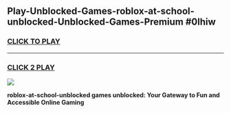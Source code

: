 
## Play-Unblocked-Games-roblox-at-school-unblocked-Unblocked-Games-Premium #0lhiw
<h3>
<a href="https://premium.freeplayer.one?title=roblox-at-school-unblocked&ref=12M">CLICK TO PLAY</a></h3>
<hr>

<h3>
<a href="https://premium.freeplayer.one?title=roblox-at-school-unblocked&ref=12M">CLICK 2 PLAY</a>
  
</h3>

<a href="https://premium.freeplayer.one?title=roblox-at-school-unblocked&ref=12M"><img src="https://clearcache.store/games.png"></a>


**roblox-at-school-unblocked games unblocked: Your Gateway to Fun and Accessible Online Gaming**
